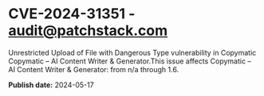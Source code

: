 # CVE-2024-31351 - audit@patchstack.com

Unrestricted Upload of File with Dangerous Type vulnerability in Copymatic Copymatic – AI Content Writer & Generator.This issue affects Copymatic – AI Content Writer & Generator: from n/a through 1.6.

**Publish date:** 2024-05-17
